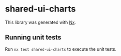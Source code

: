 # shared-ui-charts

This library was generated with [Nx](https://nx.dev).

## Running unit tests

Run `nx test shared-ui-charts` to execute the unit tests.
